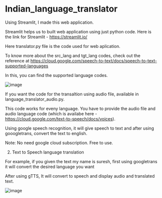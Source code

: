 # Indian_language_translator

Using Streamlit, I made this web application.

Streamlit helps us to built web application using just python code. Here is the link for Streamlit - https://streamlit.io/

Here translator.py file is the code used for web aplication.

To know more about the src_lang and tgt_lang codes, check out the reference at https://cloud.google.com/speech-to-text/docs/speech-to-text-supported-languages

In this, you can find the supported language codes.

![image](https://user-images.githubusercontent.com/62717096/225824461-64fab5e6-35cf-4f26-a4e4-90397216600e.png)


If you want the code for the transaltion using audio file, available in  language_translator_audio.py.

This code works for eveny language. You have to provide the audio file and audio language code (which is availabe here - https://cloud.google.com/text-to-speech/docs/voices).

Using google speech recognition, it will give speech to text and after using gooogletrans, convert the text to english.

Note: No need google cloud subscription. Free to use.

2. Text to Speech language translation

For example, if you given the text my name is suresh, first using googletrans it will convert the desired language you want

After using gTTS, It will convert to speech and display audio and translated text.


![image](https://user-images.githubusercontent.com/62717096/225906370-0cf6bb5f-f361-4cbf-b571-e5c379ba5596.png)

 
